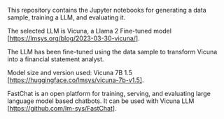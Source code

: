 This repository contains the Jupyter notebooks for generating a data sample, training a LLM, and evaluating it.

The selected LLM is Vicuna, a Llama 2 Fine-tuned model [https://lmsys.org/blog/2023-03-30-vicuna/].

The LLM has been fine-tuned using the data sample to transform Vicuna into a financial statement analyst.

Model size and version used: Vicuna 7B 1.5 [https://huggingface.co/lmsys/vicuna-7b-v1.5].

FastChat is an open platform for training, serving, and evaluating large language model based chatbots.
It can be used with Vicuna LLM [https://github.com/lm-sys/FastChat].
